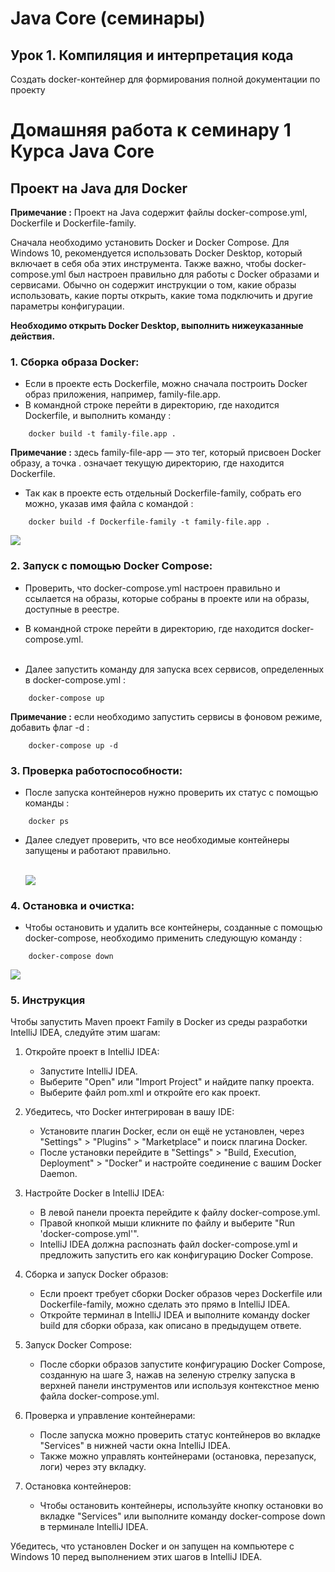 # Java Core (семинары)
## Урок 1. Компиляция и интерпретация кода

Создать docker-контейнер для формирования полной документации по проекту


# Домашняя работа к семинару 1 Курса Java Core

## Проект на Java для Docker

**Примечание :** Проект на Java содержит файлы docker-compose.yml, Dockerfile и Dockerfile-family.

Сначала необходимо установить Docker и Docker Compose. 
Для Windows 10, рекомендуется использовать Docker Desktop, который включает в себя оба этих инструмента.
Также важно, чтобы docker-compose.yml был настроен правильно для работы с Docker образами и сервисами. 
Обычно он содержит инструкции о том, какие образы использовать, какие порты открыть, 
какие тома подключить и другие параметры конфигурации.

**Необходимо открыть Docker Desktop, выполнить нижеуказанные действия.**

### 1. Сборка образа Docker:
- Если в проекте есть Dockerfile, можно сначала построить Docker образ приложения, например, family-file.app. 
- В командной строке перейти в директорию, где находится Dockerfile, и выполнить команду :
```
    docker build -t family-file.app .
```  

  **Примечание :** здесь family-file-app — это тег, который присвоен Docker образу, 
                    а точка . означает текущую директорию, где находится Dockerfile.

- Так как в проекте есть отдельный Dockerfile-family, собрать его можно, указав имя файла с командой :
```
    docker build -f Dockerfile-family -t family-file.app .   
```

![](https://i.ibb.co/r7DVs9G/2d.jpg)

### 2. Запуск с помощью Docker Compose:
- Проверить, что docker-compose.yml настроен правильно и ссылается на образы, 
которые собраны в проекте или на образы, доступные в реестре.
- В командной строке перейти в директорию, где находится docker-compose.yml.<br><br>

- Далее запустить команду для запуска всех сервисов, определенных в docker-compose.yml :
```
    docker-compose up
```
**Примечание :** если необходимо запустить сервисы в фоновом режиме, добавить флаг -d :
```
    docker-compose up -d    
```


### 3. Проверка работоспособности:
- После запуска контейнеров нужно проверить их статус с помощью команды :
```
    docker ps    
```
- Далее следует проверить, что все необходимые контейнеры запущены и работают правильно.<br><br>

  ![](https://i.ibb.co/bsTzBGW/3d.jpg)

### 4. Остановка и очистка:
- Чтобы остановить и удалить все контейнеры, созданные с помощью docker-compose, 
необходимо применить следующую команду :

```
    docker-compose down    
```
![](https://i.ibb.co/h7Lbssj/4d.jpg)

### 5. Инструкция

Чтобы запустить Maven проект Family в Docker из среды разработки IntelliJ IDEA, следуйте этим шагам:

1. Откройте проект в IntelliJ IDEA:
    - Запустите IntelliJ IDEA.
    - Выберите "Open" или "Import Project" и найдите папку проекта.
    - Выберите файл pom.xml и откройте его как проект.

2. Убедитесь, что Docker интегрирован в вашу IDE:
    - Установите плагин Docker, если он ещё не установлен, через "Settings" > "Plugins" > "Marketplace" и поиск плагина Docker.
    - После установки перейдите в "Settings" > "Build, Execution, Deployment" > "Docker" и настройте соединение с вашим Docker Daemon.

3. Настройте Docker в IntelliJ IDEA:
    - В левой панели проекта перейдите к файлу docker-compose.yml.
    - Правой кнопкой мыши кликните по файлу и выберите "Run 'docker-compose.yml'".
    - IntelliJ IDEA должна распознать файл docker-compose.yml и предложить запустить его как конфигурацию Docker Compose.

4. Сборка и запуск Docker образов:
    - Если проект требует сборки Docker образов через Dockerfile или Dockerfile-family, можно сделать это прямо в IntelliJ IDEA.
    - Откройте терминал в IntelliJ IDEA и выполните команду docker build для сборки образа, как описано в предыдущем ответе.

5. Запуск Docker Compose:
    - После сборки образов запустите конфигурацию Docker Compose, созданную на шаге 3, нажав на зеленую стрелку запуска в верхней панели инструментов или используя контекстное меню файла docker-compose.yml.

6. Проверка и управление контейнерами:
    - После запуска можно проверить статус контейнеров во вкладке "Services" в нижней части окна IntelliJ IDEA.
    - Также можно управлять контейнерами (остановка, перезапуск, логи) через эту вкладку.

7. Остановка контейнеров:
    - Чтобы остановить контейнеры, используйте кнопку остановки во вкладке "Services" или выполните команду docker-compose down в терминале IntelliJ IDEA.

Убедитесь, что установлен Docker и он запущен на компьютере с Windows 10 перед выполнением этих шагов в IntelliJ IDEA.


